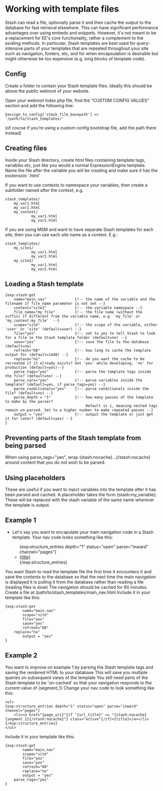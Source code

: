 # Working with template files

Stash can read a file, optionally parse it and then cache the output to the database for fast retrieval elsewhere. This can have significant performance advantages over using embeds and snippets. However, it's not meant to be a replacement for EE's core functionality, rather a complement to the existing methods. In particular, Stash templates are best used for query-intensive parts of your templates that are repeated throughout your site such as navigation, footers, etc, and for when encapsulation is desirable but might otherwise be too expensive (e.g. long blocks of template code).

## Config
Create a folder to contain your Stash template files. Ideally this should be above the public webroot of your website.

Open your webroot index.php file, find the "CUSTOM CONFIG VALUES" section and add the following line:

	$assign_to_config['stash_file_basepath'] => '/path/to/stash_templates/'

(of course if you're using a custom config bootstrap file, add the path there instead)
 
## Creating files
Inside your Stash directory, create html files containing template tags, variables etc, just like you would a normal ExpressionEngine template. Name the file after the variable you will be creating and make sure it has the exstension '.html' 

If you want to use contexts to namespace your variables, then create a subfolder named after the context, e.g.

	stash_templates/
  		my_var1.html
  		my_var2.html
  		my_context/
     			my_var1.html
     			my_var2.html

If you are using MSM and want to have separate Stash templates for each site, then you can use each site name as a context. E.g.:

	stash_templates/
  		my_site1/
     			my_var1.html
     			my_var2.html
  		my_site2/
     			my_var1.html
     			my_var2.html


## Loading a Stash template

	{exp:stash:get 
		name="main_nav" 			{!-- the name of the variable and the filename if file_name parameter is not set --}
		context="site1" 			{!-- the variable namespace --}
		file_name="my_file" 		{!-- the file name (without the suffix) if different from the variable name, e.g. 'my_file' or 'my_context:my_file'  --}
		scope="site" 				{!-- the scope of the variable, either 'user' or 'site' (default=user) --}
		file="yes" 					{!-- set to yes to tell Stash to look for a file in the Stash template folder (default=no) --}
		save="yes" 					{!-- save the file to the database (default=no)
		refresh="60" 				{!-- how long to cache the template output for (default=1440) --}
		replace="no" 				{!-- do you want the cache to be recreated if it already exists? Set 'yes' while developing, 'no' for production (default=yes)--}
		parse_tags="yes"  			{!-- parse the template tags inside the file? (default=no) --}
		parse_vars="yes"  			{!-- parse variables inside the template? (default=yes, if parse_tags=yes) --}
		parse_conditionals="yes" 	{!-- parse conditionals inside the file? (default=no) --}
		parse_depth = "1" 			{!-- how many passes of the template to make by the parser? 
										 Default is 1, meaning nested tags remain un-parsed. Set to a higher nunber to make repeated passes --}
		output = "yes"				{!-- output the template or just get it for later? (default=yes) --}
	}
	
## Preventing parts of the Stash template from being parsed

When using parse_tags="yes", wrap {stash:nocache}...{/stash:nocache} around content that you do not wish to be parsed.


## Using placeholders

These are useful if you want to inject variables into the template after it has been parsed and cached. A placeholder takes the form {stash:my_variable}. These will be replaced with the stash variable of the same name wherever the template is output.

## Example 1

* Let's say you want to encapulate your main navigation code in a Stash template. Your nav code looks something like this:
	
	<ul>
	{exp:structure_entries depth="1" status="open" parse="inward" channel="pages"}
		<li><a href="{page_uri}"{if "{url_title}" == "{segment_1}"} class="active"{/if}>{title}</a></li>
	{/exp:structure_entries}
	</ul>

You want Stash to read the template file the first time it encounters it and save the contents to the database so that the next time the main navigation is displayed it is pulling it from the database rather than reading a file (reading files is slow)
The navigation should be cached for 60 minutes.
Create a file at /path/to/stash_templates/main_nav.html
Include it in your template like this:

 	{exp:stash:get 
    		name="main_nav"                       
    		scope="site"               
    		file="yes"                  
    		save="yes"                 
    		refresh="60"                
   		replace="no"                                               
    		output = "yes"           
	}

## Example 2

You want to improve on example 1 by parsing the Stash template tags and saving the rendered HTML to your database
This will save you multiple queries on subsequent views of the template
You still need parts of the Stash template to be 'un-cached' so that your navigation responds to the current value of {segment_1}
Change your nav code to look something like this:
	
	<ul>
	{exp:structure_entries depth="1" status="open" parse="inward" channel="pages"}
		<li><a href="{page_uri}"{if "{url_title}" == "{stash:nocache}{segment_1}{/stash:nocache}"} class="active"{/if}>{title}</a></li>
	{/exp:structure_entries}
	</ul>

Include it in your template like this:

	{exp:stash:get 
    		name="main_nav"                       
    		scope="site"               
    		file="yes"                  
    		save="yes"                 
    		refresh="60"                
    		replace="no"                                               
    		output = "yes"  
		parse_tags="yes"  	
	}




